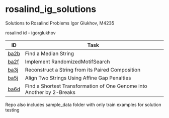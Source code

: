 # rosalind_ig_solutions

Solutions to Rosalind Problems
Igor Glukhov, M4235

rosalind id - igorglukhov

| ID  | Task|
| ------------- | ------------- |
| [ba2b](ba2b.ipynb)  | Find a Median String  |
| [ba2f](ba2f.ipynb)  | Implement RandomizedMotifSearch  |
| [ba3j](ba3j.ipynb)  | Reconstruct a String from its Paired Composition  |
| [ba5j](ba5j.ipynb)  | Align Two Strings Using Affine Gap Penalties  |
| [ba6d](ba6d.ipynb)  | Find a Shortest Transformation of One Genome into Another by 2-Breaks  |

Repo also includes sample_data folder with only train examples for solution testing
